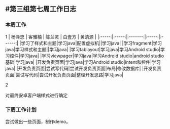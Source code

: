 #第三组第七周工作日志
---
### 本周工作

1
| 杨泽忠 | 客雅楠 | 陈兰灵 | 白壹方 | 黄清源 |
|:-----:|:-----:|:-------:|:-----:|:------:|
|学习了样式和主题|学习java|配置虚拟机||学习java|
|学习fragment|学习java|学习样式和主题||学习java|
|学习tablayout|学习java|学习Android studio|学习控件|学习java|
|学习viewpager|学习java|学习Android studio|android studio基础|学习java|
|开发负责页面|学习java|学习Android studio|intent和控件|学习java|
|开发负责页面|尝试写代码|尝试开发负责页面|布局|修改数据库|
|开发负责页面|尝试写代码|尝试开发负责页面|整理开发思路|学习java|

2

对最终安卓客户端样式进行确定

### 下周工作计划
尝试做出一些页面，制作demo。